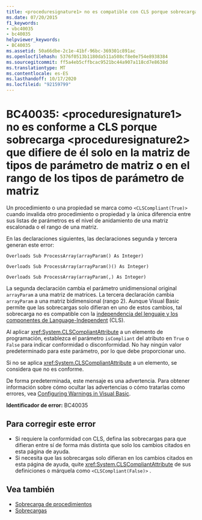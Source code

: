 ```yaml
---
title: <proceduresignature1> no es compatible con CLS porque sobrecarga a <proceduresignature2>, que difiere de ella solo en la matriz de tipos de parámetro de matriz o el rango de los tipos de parámetro de matriz
ms.date: 07/20/2015
f1_keywords:
- vbc40035
- bc40035
helpviewer_keywords:
- BC40035
ms.assetid: 50a66dbe-2c1e-41bf-96bc-369301c891ac
ms.openlocfilehash: 5376f0513b1180da511a508cf8e0e754e8938384
ms.sourcegitcommit: ff5a4eb5cffbcac9521bc44a907a118cd7e8638d
ms.translationtype: MT
ms.contentlocale: es-ES
ms.lasthandoff: 10/17/2020
ms.locfileid: "92159799"
---
```

# <a name="bc40035-proceduresignature1-is-not-cls-compliant-because-it-overloads-proceduresignature2-which-differs-from-it-only-by-array-of-array-parameter-types-or-by-the-rank-of-the-array-parameter-types"></a>BC40035: \<proceduresignature1> no es conforme a CLS porque sobrecarga \<proceduresignature2> que difiere de él solo en la matriz de tipos de parámetro de matriz o en el rango de los tipos de parámetro de matriz

Un procedimiento o una propiedad se marca como `<CLSCompliant(True)>` cuando invalida otro procedimiento o propiedad y la única diferencia entre sus listas de parámetros es el nivel de anidamiento de una matriz escalonada o el rango de una matriz.

 En las declaraciones siguientes, las declaraciones segunda y tercera generan este error:

 `Overloads Sub ProcessArray(arrayParam() As Integer)`

 `Overloads Sub ProcessArray(arrayParam()() As Integer)`

 `Overloads Sub ProcessArray(arrayParam(,) As Integer)`

 La segunda declaración cambia el parámetro unidimensional original `arrayParam` a una matriz de matrices. La tercera declaración cambia `arrayParam` a una matriz bidimensional (rango 2). Aunque Visual Basic permite que las sobrecargas solo difieran en uno de estos cambios, tal sobrecarga no es compatible con la [independencia del lenguaje y los componentes de Language-Independent](../../../standard/language-independence-and-language-independent-components.md) (CLS).

 Al aplicar <xref:System.CLSCompliantAttribute> a un elemento de programación, establezca el parámetro `isCompliant` del atributo en `True` o `False` para indicar conformidad o disconformidad. No hay ningún valor predeterminado para este parámetro, por lo que debe proporcionar uno.

 Si no se aplica <xref:System.CLSCompliantAttribute> a un elemento, se considera que no es conforme.

 De forma predeterminada, este mensaje es una advertencia. Para obtener información sobre cómo ocultar las advertencias o cómo tratarlas como errores, vea [Configuring Warnings in Visual Basic](/visualstudio/ide/configuring-warnings-in-visual-basic).

 **Identificador de error:** BC40035

## <a name="to-correct-this-error"></a>Para corregir este error

- Si requiere la conformidad con CLS, defina las sobrecargas para que difieran entre sí de forma más distinta que solo los cambios citados en esta página de ayuda.
- Si necesita que las sobrecargas solo difieran en los cambios citados en esta página de ayuda, quite <xref:System.CLSCompliantAttribute> de sus definiciones o márquela como `<CLSCompliant(False)>` .

## <a name="see-also"></a>Vea también

- [Sobrecarga de procedimientos](../../programming-guide/language-features/procedures/procedure-overloading.md)
- [Sobrecargas](../modifiers/overloads.md)
